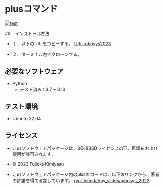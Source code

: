 # plusコマンド
[![test](https://github.com/Siromi463/robosys2023/actions/workflows/test.yml/badge.svg)](https://github.com/Siromi463/robosys2023/actions/workflows/test.yml)





##　インストール方法
* １．以下のURLをコピーする。
[URL:robosys2023](https://github.com/Siromi463/robosys2023.git)
        
* ２．ターミナル内でクローンする。






## 必要なソフトウェア
* Python
  * テスト済み：3.7 ~ 3.10

## テスト環境
* Ubuntu 22.04


## ライセンス

* このソフトウェアパッケージは，3条項BSDライセンスの下，再頒布および使用が許可されます．
* © 2023 Fujioka Kimiyasu


* このソフトウェアパッケージ内のplusのコードは、以下のリンクから、著者の許諾を得て改変しています。
[ryuichiueda/my_slides/robosys_2022](https://github.com/ryuichiueda/my_slides/tree/master/robosys_2022)

